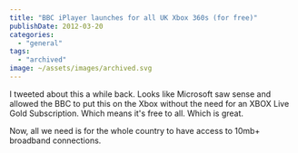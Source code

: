 ```yaml
---
title: "BBC iPlayer launches for all UK Xbox 360s (for free)"
publishDate: 2012-03-20
categories: 
  - "general"
tags: 
  - "archived"
image: ~/assets/images/archived.svg
---
```


I tweeted about this a while back. Looks like Microsoft saw sense and allowed the BBC to put this on the Xbox without the need for an XBOX Live Gold Subscription. Which means it's free to all. Which is great.

Now, all we need is for the whole country to have access to 10mb+ broadband connections.
